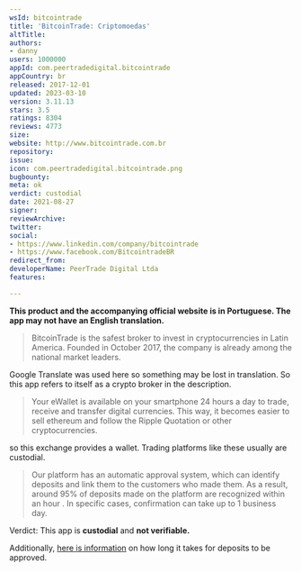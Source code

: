 ```yaml
---
wsId: bitcointrade
title: 'BitcoinTrade: Criptomoedas'
altTitle: 
authors:
- danny
users: 1000000
appId: com.peertradedigital.bitcointrade
appCountry: br
released: 2017-12-01
updated: 2023-03-10
version: 3.11.13
stars: 3.5
ratings: 8304
reviews: 4773
size: 
website: http://www.bitcointrade.com.br
repository: 
issue: 
icon: com.peertradedigital.bitcointrade.png
bugbounty: 
meta: ok
verdict: custodial
date: 2021-08-27
signer: 
reviewArchive: 
twitter: 
social:
- https://www.linkedin.com/company/bitcointrade
- https://www.facebook.com/BitcointradeBR
redirect_from: 
developerName: PeerTrade Digital Ltda
features: 

---
```


**This product and the accompanying official website is in Portuguese. The app may not have an English translation.**

> BitcoinTrade is the safest broker to invest in cryptocurrencies in Latin America. Founded in October 2017, the company is already among the national market leaders.

Google Translate was used here so something may be lost in translation. So this app refers to itself as a crypto broker in the description.

> Your eWallet is available on your smartphone 24 hours a day to trade, receive and transfer digital currencies. This way, it becomes easier to sell ethereum and follow the Ripple Quotation or other cryptocurrencies.

so this exchange provides a wallet. Trading platforms like these usually are custodial.

> Our platform has an automatic approval system, which can identify deposits and link them to the customers who made them. As a result, around 95% of deposits made on the platform are recognized within an hour . In specific cases, confirmation can take up to 1 business day.

Verdict: This app is **custodial** and **not verifiable.**

Additionally, [here is information](https://bitcointrade.zendesk.com/hc/pt-br/articles/360020894591-Quanto-tempo-demora-para-um-dep%C3%B3sito-em-reais-ser-aprovado-reconhecido-na-BitcoinTrade-) on how long it takes for deposits to be approved.
